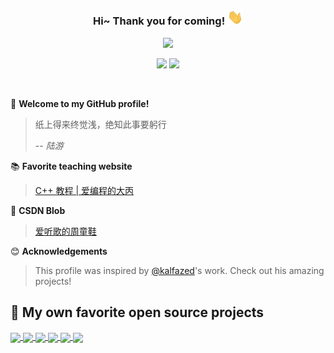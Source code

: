 <h3 align="center">
    Hi~ Thank you for coming!
    <img src="./imgs/hands.webp" width="25px">
</h3>

<!-- Typing SVG - https://github.com/DenverCoder1/readme-typing-svg -->
<!-- Typing SVG Fast Demo - https://readme-typing-svg.herokuapp.com/demo/ -->
<p align="center">
    <img src="https://readme-typing-svg.herokuapp.com?color=e65e2a&width=450&height=45&lines=Always+like+to+explore+new+things">
</p>

<p align="center">
    <img src="https://img.shields.io/badge/gender-%F0%9F%A4%B5 gentleman-critical">
    <img src="https://img.shields.io/static/v1?label=Location&message=Changsha&color=7BB32E&logo=audacity">
</p>

<br/>

🎉 **Welcome to my GitHub profile!**
> 纸上得来终觉浅，绝知此事要躬行
>
> -- <cite><em>陆游</em></cite>

📚 **Favorite teaching website**
> [C++ 教程 | 爱编程的大丙](https://www.subingwen.cn/cplusplus/)

📝 **CSDN Blob**
>[爱听歌的周童鞋](https://blog.csdn.net/qq_40672115?type=blog)

😊 **Acknowledgements**

>This profile was inspired by [@kalfazed](https://github.com/kalfazed)'s work. Check out his amazing projects!

## 📘 My own favorite open source projects

<!-- GitHub Extra Pins - https://github.com/anuraghazra/github-readme-stats -->

<a href="https://github.com/shouxieai/tensorRT_Pro.git">
  <img align="center" src="https://github-readme-stats.vercel.app/api/pin/?username=shouxieai&repo=tensorRT_Pro&show_owner=true&theme=nightowl" />
</a>

<a href="https://github.com/NVIDIA-AI-IOT/Lidar_AI_Solution.git">
  <img align="center" src="https://github-readme-stats.vercel.app/api/pin/?username=NVIDIA-AI-IOT&repo=Lidar_AI_Solution&show_owner=true&theme=nightowl" />
</a>

<a href="https://github.com/ultralytics/ultralytics.git">
  <img align="center" src="https://github-readme-stats.vercel.app/api/pin/?username=ultralytics&repo=ultralytics&show_owner=true&theme=nightowl" />
</a>

<a href="https://github.com/kalfazed/tensorrt_starter.git">
  <img align="center" src="https://github-readme-stats.vercel.app/api/pin/?username=kalfazed&repo=tensorrt_starter&show_owner=true&theme=nightowl" />
</a>

<a href="https://github.com/kalfazed/multi-thread-programming.git">
  <img align="center" src="https://github-readme-stats.vercel.app/api/pin/?username=kalfazed&repo=multi-thread-programming&show_owner=true&theme=nightowl" />
</a>

<a href="https://github.com/Melody-Zhou/tensorRT_Pro-YOLOv8.git">
  <img align="center" src="https://github-readme-stats.vercel.app/api/pin/?username=Melody-Zhou&repo=tensorRT_Pro-YOLOv8&show_owner=true&theme=nightowl" />
</a>
